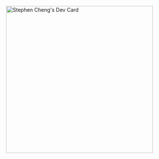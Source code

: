 <a href="https://app.daily.dev/zintaen"><img src="https://api.daily.dev/devcards/26db600257ad426e84fe469fcfa736cb.png?r=f6m" width="400" alt="Stephen Cheng's Dev Card"/></a>
